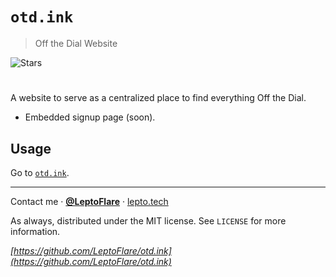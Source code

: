 # `otd.ink`
> Off the Dial Website

![Stars][stars-shield]
# <!-- ![Banner](banner.png) -->

A website to serve as a centralized place to find everything Off the Dial.
- Embedded signup page (soon).

## Usage
Go to [`otd.ink`](https://otd.ink).

---

Contact me · [**@LeptoFlare**](https://github.com/LeptoFlare) · [lepto.tech](https://lepto.tech)

As always, distributed under the MIT license. See `LICENSE` for more information.

_[https://github.com/LeptoFlare/otd.ink](https://github.com/LeptoFlare/otd.ink)_

<!-- markdown links & imgs -->
[stars-shield]: https://img.shields.io/github/stars/LeptoFlare/otd.ink.svg?style=social

